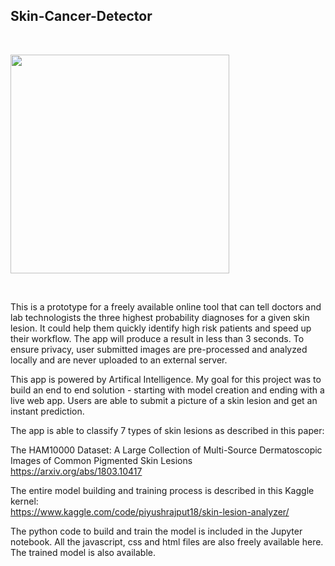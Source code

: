 
## Skin-Cancer-Detector


<br>

<img src="http://skin.test.woza.work/assets/app_pic.png" width="350"></img>

<br>

This is a prototype for a freely available online tool that can tell doctors and lab technologists the three highest probability diagnoses for a given skin lesion. It could help them quickly identify high risk patients and speed up their workflow. The app will produce a result in less than 3 seconds. To ensure privacy, user submitted images are pre-processed and analyzed locally and are never uploaded to an external server. 

This app is powered by Artifical Intelligence. My goal for this project was to build an end to end solution - starting with model creation and ending with a live web app. Users are able to submit a picture of a skin lesion and get an instant prediction. 

The app is able to classify 7 types of skin lesions as described in this paper:

The HAM10000 Dataset: A Large Collection of Multi-Source Dermatoscopic Images of Common Pigmented Skin Lesions<br>
https://arxiv.org/abs/1803.10417


The entire model building and training process is described in this Kaggle kernel:<br>
https://www.kaggle.com/code/piyushrajput18/skin-lesion-analyzer/

The python code to build and train the model is included in the Jupyter notebook. All the javascript, css and html files are also freely available here. The trained model is also available.
